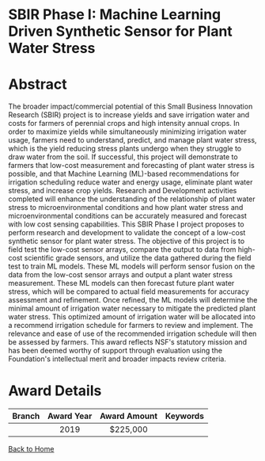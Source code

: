 
SBIR Phase I: Machine Learning Driven Synthetic Sensor for Plant Water Stress
=============================================================================

# Abstract


The broader impact/commercial potential of this Small Business Innovation Research (SBIR) project is to increase yields and save irrigation water and costs for farmers of perennial crops and high intensity annual crops. In order to maximize yields while simultaneously minimizing irrigation water usage, farmers need to understand, predict, and manage plant water stress, which is the yield reducing stress plants undergo when they struggle to draw water from the soil. If successful, this project will demonstrate to farmers that low-cost measurement and forecasting of plant water stress is possible, and that Machine Learning (ML)-based recommendations for irrigation scheduling reduce water and energy usage, eliminate plant water stress, and increase crop yields. Research and Development activities completed will enhance the understanding of the relationship of plant water stress to microenvironmental conditions and how plant water stress and microenvironmental conditions can be accurately measured and forecast with low cost sensing capabilities. This SBIR Phase I project proposes to perform research and development to validate the concept of a low-cost synthetic sensor for plant water stress. The objective of this project is to field test the low-cost sensor arrays, compare the output to data from high-cost scientific grade sensors, and utilize the data gathered during the field test to train ML models. These ML models will perform sensor fusion on the data from the low-cost sensor arrays and output a plant water stress measurement. These ML models can then forecast future plant water stress, which will be compared to actual field measurements for accuracy assessment and refinement. Once refined, the ML models will determine the minimal amount of irrigation water necessary to mitigate the predicted plant water stress. This optimized amount of irrigation water will be allocated into a recommend irrigation schedule for farmers to review and implement. The relevance and ease of use of the recommended irrigation schedule will then be assessed by farmers. This award reflects NSF's statutory mission and has been deemed worthy of support through evaluation using the Foundation's intellectual merit and broader impacts review criteria.  

# Award Details

|Branch|Award Year|Award Amount|Keywords|
| :---: | :---: | :---: | :---: |
||2019|$225,000||
  
  


[Back to Home](https://github.com/chrischow/dod_sbir_awards/JT/#439)